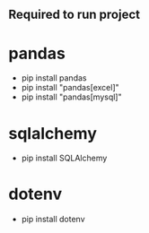 ## Required to run project
# pandas
  - pip install pandas
  - pip install "pandas[excel]"
  - pip install "pandas[mysql]"
# sqlalchemy
  - pip install SQLAlchemy
# dotenv 
  - pip install dotenv
